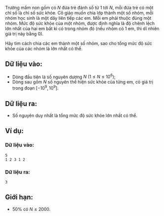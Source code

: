 Trường mầm non gồm có $N$ đứa trẻ đánh số từ $1$ tới $N$, mỗi đứa trẻ có một chỉ số là chỉ số sức khỏe. Cô giáo muốn chia lớp thành một số nhóm, mỗi nhóm học sinh là một dãy liên tiếp các em. Mỗi em phải thuộc đúng một nhóm. Mức độ sức khỏe của một nhóm, được định nghĩa là độ chênh lệch lớn nhất của hai em bất kì có trong nhóm đó (nếu nhóm có $1$ em, thì dĩ nhiên giá trị này bằng $0$).

Hãy tìm cách chia các em thành một số nhóm, sao cho tổng mức độ sức khỏe của các nhóm là lớn nhất có thể.

## Dữ liệu vào:
- Dòng đầu tiên là số nguyên dương $N\ (1≤N≤10^6)$;
- Dòng sau gồm $N$ số nguyên thể hiện sức khỏe của từng em, có giá trị trong đoạn $[-10^9,10^9]$.

## Dữ liệu ra:
- Số nguyên duy nhất là tổng mức độ sức khỏe lớn nhất có thể.

## Ví dụ:
### Dữ liệu vào:
```
5
1 2 3 1 2
```

### Dữ liệu ra:
```
3
```

## Giới hạn:
- $50\%$ có $N≤2000$.
